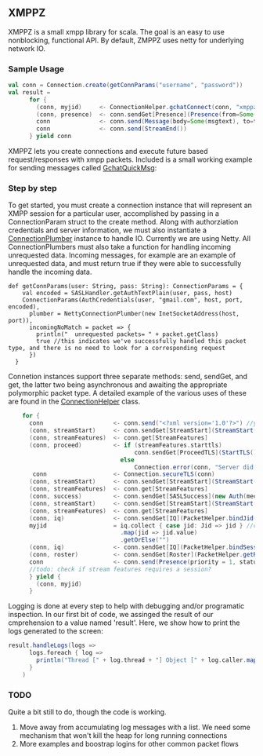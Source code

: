 ## XMPPZ 

XMPPZ is a small xmpp library for scala.  The goal is an easy to use nonblocking, functional API.  By default, ZMPPZ uses netty for underlying network IO.

### Sample Usage 

```scala
val conn = Connection.create(getConnParams("username", "password"))
val result =
      for {
        (conn, myjid)     <- ConnectionHelper.gchatConnect(conn, "xmppzExampleClient")
        (conn, presence)  <- conn.sendGet[Presence](Presence(from=Some(myjid), to=Some(tojid), presenceType=Some("probe")))
        conn              <- conn.send(Message(body=Some(msgtext), to=tojid, from=Some(myjid)))
        conn              <- conn.send(StreamEnd())
      } yield conn

```

XMPPZ lets you create connections and execute future based request/responses with xmpp packets.  Included is a small working example for sending messages called [GchatQuickMsg](https://github.com/vmarquez/xmppz/blob/master/src/main/scala/xmppz/example/GchatQuickMsg.scala):


### Step by step

To get started, you must create a connection instance that will represent an XMPP session for a particular user, accomplished by passing in a ConnectionParam struct to the create method.
Along with authorziation credentials and server information, we must also instantiate a [ConnectionPlumber]() instance to handle IO.  Currently we are using Netty.
All ConnectionPlumbers must also take a function for handling incoming unrequested data.  Incoming messages, for example are an example of unrequested data, and must
return true if they were able to successfully handle the incoming data.  



```ala
def getConnParams(user: String, pass: String): ConnectionParams = {
    val encoded = SASLHandler.getAuthTextPlain(user, pass, host)
    ConnectionParams(AuthCredentials(user, "gmail.com", host, port, encoded),
      plumber = NettyConnectionPlumber(new InetSocketAddress(host, port)),
      incomingNoMatch = packet => {
        println("  unrequested packets= " + packet.getClass)
        true //this indicates we've successfully handled this packet type, and there is no need to look for a corresponding request 
      })
  }
```

Connetion instances support three separate methods: send, sendGet, and get, the latter two being asynchronous and awaiting the appropriate polymorphic packet type. 
A detailed example of the various uses of these are found in the [ConnectionHelper](https://github.com/vmarquez/xmppz/blob/master/src/main/scala/xmppz/ConnectionHelper.scala) class.

```scala
    for {
      conn                    <- conn.send("<?xml version='1.0'?>") //you can send a packet or raw XML with the send method
      (conn, streamStart)     <- conn.sendGet[StreamStart](StreamStart(domain = conn.p.authParams.domain)) //if another packet returns and is not handled by the function passed to the plumber, this will return a '\/.left' with an error
      (conn, streamFeatures)  <- conn.get[StreamFeatures]
      (conn, proceed)         <- if (streamFeatures.starttls)
                                    conn.sendGet[ProceedTLS](StartTLS())
                                else
                                    Connection.error(conn, "Server did not want TLS") //an error will stop comprehension. 
       conn                   <- Connection.secureTLS(conn)
      (conn, streamStart)     <- conn.sendGet[StreamStart](StreamStart(domain = conn.p.authParams.domain))
      (conn, streamFeatures)  <- conn.get[StreamFeatures]
      (conn, success)         <- conn.sendGet[SASLSuccess](new Auth(mechanism = "PLAIN", encoded = conn.p.authParams.password))
      (conn, streamStart)     <- conn.sendGet[StreamStart](StreamStart(domain = conn.p.authParams.domain))
      (conn, streamFeatures)  <- conn.get[StreamFeatures]
      (conn, iq)              <- conn.sendGet[IQ](PacketHelper.bindJid(conn.p.authParams.jid))
      myjid                   = iq.collect { case jid: Jid => jid } //collect is a utility function to easily traverse packets 
                                .map(jid => jid.value)
                                .getOrElse("")
      (conn, iq)              <- conn.sendGet[IQ](PacketHelper.bindSession())
      (conn, roster)          <- conn.sendGet[Roster](PacketHelper.getRoster())
      conn                    <- conn.send(Presence(priority = 1, status = Some(presenceStatus), id = Some("fixme?")))
      //todo: check if stream features requires a session?
      } yield {
        (conn, myjid)  
      }
```

Logging is done at every step to help with debugging and/or programatic inspection.  In our first bit of code, we assinged the result of our cmprehension to a value named 'result'. 
Here, we show how to print the logs generated to the screen:

```scala
result.handleLogs(logs =>
      logs.foreach { log =>
        println("Thread [" + log.thread + "] Object [" + log.caller.map(c => c.p.authParams.jid + c.hashCode).getOrElse("") + "] msg=[" + log.msg + "]")
      }
    )
```



### TODO

Quite a bit still to do, though the code is working.  

1. Move away from accumulating log messages with a list.  We need some mechanism that won't kill the heap for long running connections
4. More examples and boostrap logins for other common packet flows


